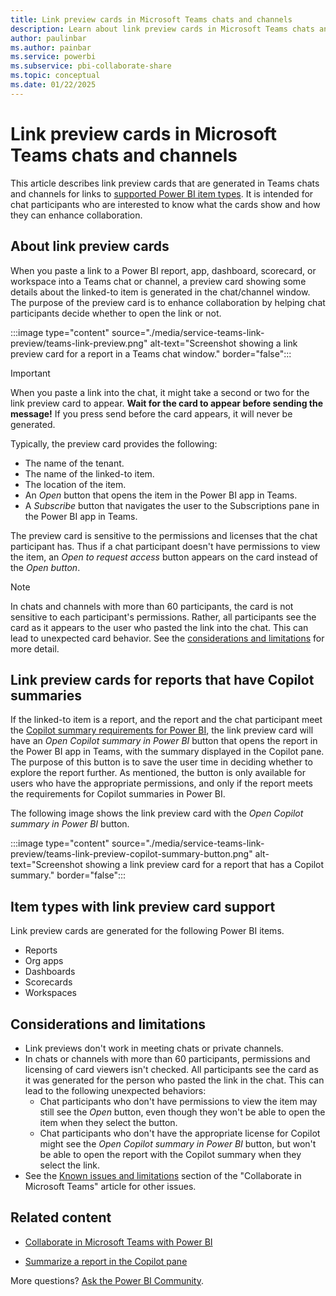 ```yaml
---
title: Link preview cards in Microsoft Teams chats and channels
description: Learn about link preview cards in Microsoft Teams chats and channels.
author: paulinbar
ms.author: painbar
ms.service: powerbi
ms.subservice: pbi-collaborate-share
ms.topic: conceptual
ms.date: 01/22/2025
---
```


# Link preview cards in Microsoft Teams chats and channels

This article describes link preview cards that are generated in Teams chats and channels for links to [supported Power BI item types](#item-types-with-link-preview-card-support). It is intended for chat participants who are interested to know what the cards show and how they can enhance collaboration.

## About link preview cards

When you paste a link to a Power BI report, app, dashboard, scorecard, or workspace into a Teams chat or channel, a preview card showing some details about the linked-to item is generated in the chat/channel window. The purpose of the preview card is to enhance collaboration by helping chat participants decide whether to open the link or not.

:::image type="content" source="./media/service-teams-link-preview/teams-link-preview.png" alt-text="Screenshot showing a link preview card for a report in a Teams chat window." border="false":::

> [!IMPORTANT]
> When you paste a link into the chat, it might take a second or two for the link preview card to appear. **Wait for the card to appear before sending the message!** If you press send before the card appears, it will never be generated.

Typically, the preview card provides the following:

* The name of the tenant.
* The name of the linked-to item.
* The location of the item.
* An *Open* button that opens the item in the Power BI app in Teams.
* A *Subscribe* button that navigates the user to the Subscriptions pane in the Power BI app in Teams.

The preview card is sensitive to the permissions and licenses that the chat participant has. Thus if a chat participant doesn't have permissions to view the item, an *Open to request access* button appears on the card instead of the *Open button*.

> [!NOTE]
> In chats and channels with more than 60 participants, the card is not sensitive to each participant's permissions. Rather, all participants see the card as it appears to the user who pasted the link into the chat. This can lead to unexpected card behavior. See the [considerations and limitations](#considerations-and-limitations) for more detail.

## Link preview cards for reports that have Copilot summaries

If the linked-to item is a report, and the report and the chat participant meet the [Copilot summary requirements for Power BI](/power-bi/create-reports/copilot-pane-summarize-content), the link preview card will have an *Open Copilot summary in Power BI* button that opens the report in the Power BI app in Teams, with the summary displayed in the Copilot pane. The purpose of this button is to save the user time in deciding whether to explore the report further. As mentioned, the button is only available for users who have the appropriate permissions, and only if the report meets the requirements for Copilot summaries in Power BI.

The following image shows the link preview card with the *Open Copilot summary in Power BI* button.

:::image type="content" source="./media/service-teams-link-preview/teams-link-preview-copilot-summary-button.png" alt-text="Screenshot showing a link preview card for a report that has a Copilot summary." border="false":::

## Item types with link preview card support

Link preview cards are generated for the following Power BI items.

* Reports
* Org apps 
* Dashboards
* Scorecards
* Workspaces

## Considerations and limitations

* Link previews don't work in meeting chats or private channels.
* In chats or channels with more than 60 participants, permissions and licensing of card viewers isn't checked. All participants see the card as it was generated for the person who pasted the link in the chat. This can lead to the following unexpected behaviors:
    * Chat participants who don't have permissions to view the item may still see the *Open* button, even though they won't be able to open the item when they select the button.
    * Chat participants who don't have the appropriate license for Copilot might see the *Open Copilot summary in Power BI* button, but won't be able to open the report with the Copilot summary when they select the link.
* See the [Known issues and limitations](service-collaborate-microsoft-teams.md#known-issues-and-limitations) section of the "Collaborate in Microsoft Teams" article for other issues.

## Related content

* [Collaborate in Microsoft Teams with Power BI](service-collaborate-microsoft-teams.md)
- [Summarize a report in the Copilot pane](/power-bi/create-reports/copilot-pane-summarize-content)

More questions? [Ask the Power BI Community](https://community.powerbi.com/).
